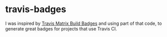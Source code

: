 # travis-badges

I was inspired by [Travis Matrix Build Badges](https://github.com/bjfish/travis-matrix-badges) and using part of that code, to generate great badges for projects that use Travis CI.